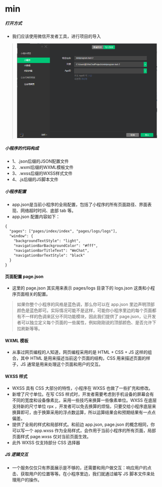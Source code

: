 # min
##### 打开方式
- 我们应该使用微信开发者工具，进行项目的导入
> <img alt="./pic.png" mode="widthFix" src = './pic.PNG'>
##### 小程序的代码构成
- 1、.json后缀的JSON配置文件
- 2、.wxml后缀的WXML模板文件
- 3、.wxss后缀的WXSS样式文件
- 4、.js后缀的JS脚本文件
##### 小程序配置
- app.json是当前小程序的全局配置，包括了小程序的所有页面路径、界面表现、网络超时时间、底部 tab 等。
- app.json 配置内容如下：
```
{
  "pages": ["pages/index/index", "pages/logs/logs"],
  "window": {
    "backgroundTextStyle": "light",
    "navigationBarBackgroundColor": "#fff",
    "navigationBarTitleText": "WeChat",
    "navigationBarTextStyle": "black"
  }
}
```
#### 页面配置 page.json
- 这里的 page.json 其实用来表示 pages/logs 目录下的 logs.json 这类和小程序页面相关的配置。

> 如果你整个小程序的风格是蓝色调，那么你可以在 app.json 里边声明顶部颜色是蓝色即可。实际情况可能不是这样，可能你小程序里边的每个页面都有不一样的色调来区分不同功能模块，因此我们提供了 page.json，让开发者可以独立定义每个页面的一些属性，例如刚刚说的顶部颜色、是否允许下拉刷新等等。
#### WXML 模板
- 从事过网页编程的人知道，网页编程采用的是 HTML + CSS + JS 这样的组合，其中 HTML 是用来描述当前这个页面的结构，CSS 用来描述页面的样子，JS 通常是用来处理这个页面和用户的交互。
#### WXSS 样式
- WXSS 具有 CSS 大部分的特性，小程序在 WXSS 也做了一些扩充和修改。
- 新增了尺寸单位。在写 CSS 样式时，开发者需要考虑到手机设备的屏幕会有不同的宽度和设备像素比，采用一些技巧来换算一些像素单位。WXSS 在底层支持新的尺寸单位 rpx ，开发者可以免去换算的烦恼，只要交给小程序底层来换算即可，由于换算采用的浮点数运算，所以运算结果会和预期结果有一点点偏差。
- 提供了全局的样式和局部样式。和前边 app.json, page.json 的概念相同，你可以写一个 app.wxss 作为全局样式，会作用于当前小程序的所有页面，局部页面样式 page.wxss 仅对当前页面生效。
- 此外 WXSS 仅支持部分 CSS 选择器
##### JS 逻辑交互
- 一个服务仅仅只有界面展示是不够的，还需要和用户做交互：响应用户的点击、获取用户的位置等等。在小程序里边，我们就通过编写 JS 脚本文件来处理用户的操作。
